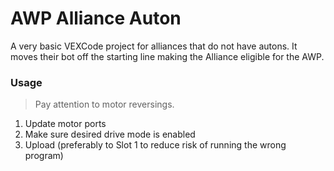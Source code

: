 # AWP Alliance Auton

A very basic VEXCode project for alliances that do not have autons. It moves
their bot off the starting line making the Alliance eligible for the AWP.

### Usage

> Pay attention to motor reversings.

1. Update motor ports
2. Make sure desired drive mode is enabled
3. Upload (preferably to Slot 1 to reduce risk of running the wrong program)
